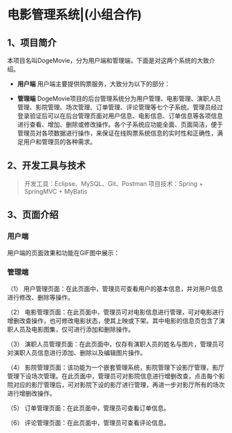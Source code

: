# 电影管理系统|(小组合作)
## 1、项目简介
本项目名叫DogeMovie，分为用户端和管理端，下面是对这两个系统的大致介绍。
* **用户端**
用户端主要提供购票服务，大致分为以下的部分：

* **管理端**
DogeMovie项目的后台管理系统分为用户管理、电影管理、演职人员管理、影院管理、场次管理、订单管理、评论管理等七个子系统。管理员经过登录验证后可以在后台管理页面对用户信息、电影信息、订单信息等各项信息进行查看、增加、删除或修改操作。各个子系统应功能全面、页面简洁，便于管理员对各项数据进行操作，来保证在线购票系统信息的实时性和正确性，满足用户和管理员的各种需求。
## 2、开发工具与技术
> 开发工具：Eclipse、MySQL、Git、Postman
> 项目技术：Spring + SpringMVC + MyBatis


## 3、页面介绍
### 用户端
用户端的页面效果和功能在GIF图中展示：


### 管理端
（1）	用户管理页面：在此页面中，管理员可查看用户的基本信息，并对用户信息进行修改、删除等操作。

（2）	电影管理页面：在此页面中，管理员可对电影信息进行管理，可对电影进行增删改查操作，也可修改电影状态，使其上映或下架。其中电影的信息页包含了演职人员及电影图集，仅可进行添加和删除操作。

（3）	演职人员管理页面：在此页面中，仅存有演职人员的姓名与图片，管理员可对演职人员信息进行添加、删除以及编辑图片操作。

（4）	影院管理页面：该功能为一个嵌套管理系统，影院管理下设影厅管理，影厅管理下设场次管理。在此页面中，管理员可对影院信息进行增删改查，点击每个影院对应的影厅管理后，可对影院下设的影厅进行管理，再进一步对影厅所有的场次进行增删改操作。

（5）	订单管理页面：在此页面中，管理员可查看订单信息。

（6）	评论管理页面：在此页面中，管理员可查看评论信息。
